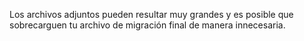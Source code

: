 Los archivos adjuntos pueden resultar muy grandes y es posible que sobrecarguen tu archivo de migración final de manera innecesaria.

